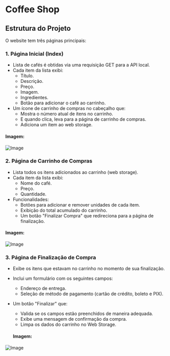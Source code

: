 # Coffee Shop


##  Estrutura do Projeto 
O website tem três páginas principais:


### 1. Página Inicial (Index) 
- Lista de cafés é obtidas via uma requisição GET para a API local. 
- Cada item da lista exibi: 
  - Título. 
  - Descrição. 
  - Preço. 
  - Imagem. 
  - Ingredientes. 
  - Botão para adicionar o café ao carrinho. 
- Um ícone de carrinho de compras no cabeçalho que: 
  - Mostra o número atual de itens no carrinho. 
  - E quando clica, leva para a página de carrinho de compras. 
  - Adiciona um item ao web storage.

#### Imagem:
![Image](https://github.com/user-attachments/assets/712caa14-c764-4284-8fa3-4b5aca68b35b)
    
### 2. Página de Carrinho de Compras 
- Lista todos os itens adicionados ao carrinho (web storage). 
- Cada item da lista exibi: 
  - Nome do café. 
  - Preço. 
  - Quantidade. 
- Funcionalidades: 
  - Botões para adicionar e remover unidades de cada item. 
  - Exibição do total acumulado do carrinho. 
  - Um botão "Finalizar Compra" que redireciona para a página de 
finalização.

#### Imagem:
![Image](https://github.com/user-attachments/assets/6bae3580-4073-4026-9fb5-71c7c1ac1810)

### 3. Página de Finalização de Compra 
- Exibe os itens que estavam no carrinho no momento de sua finalização. 
- Inclui um formulário com os seguintes campos: 
  - Endereço de entrega. 
  - Seleção de método de pagamento (cartão de crédito, boleto e PIX). 
- Um botão "Finalizar" que: 
  - Valida se os campos estão preenchidos de maneira adequada. 
  - Exibe uma mensagem de confirmação da compra. 
  - Limpa os dados do carrinho no Web Storage.

  #### Imagem:
![Image](https://github.com/user-attachments/assets/1fdfa48b-3212-4af6-86ae-5e490ae438b6)
